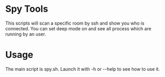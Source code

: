Spy Tools
=========

This scripts will scan a specific room by ssh and show you who is connected. You can set deep mode on and see all process which are running by an user.

Usage 
=========

The main script is spy.sh. Launch it with -h or --help to see how to use it.
